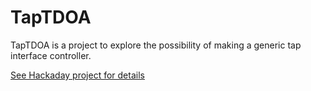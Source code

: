 TapTDOA
===============

TapTDOA is a project to explore the possibility of making a generic tap interface controller. 


[See Hackaday project for details](https://hackaday.io/project/159821-taptdoa)
